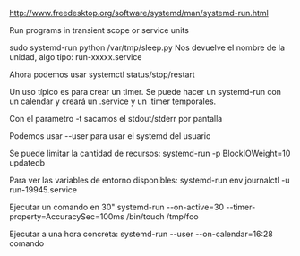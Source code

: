 http://www.freedesktop.org/software/systemd/man/systemd-run.html

Run programs in transient scope or service units

sudo systemd-run python /var/tmp/sleep.py
Nos devuelve el nombre de la unidad, algo tipo: run-xxxxx.service

Ahora podemos usar systemctl status/stop/restart


Un uso típico es para crear un timer.
Se puede hacer un systemd-run con un calendar y creará un .service y un .timer temporales.


Con el parametro -t sacamos el stdout/stderr por pantalla

Podemos usar --user para usar el systemd del usuario


Se puede limitar la cantidad de recursos:
systemd-run -p BlockIOWeight=10 updatedb


Para ver las variables de entorno disponibles:
systemd-run env
journalctl -u run-19945.service


Ejecutar un comando en 30"
systemd-run --on-active=30 --timer-property=AccuracySec=100ms /bin/touch /tmp/foo

Ejecutar a una hora concreta:
systemd-run --user --on-calendar=16:28 comando
